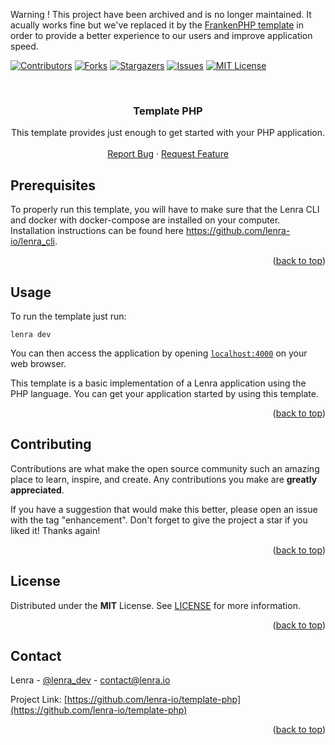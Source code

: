 <div id="top"></div>
<!--
*** This README was created with https://github.com/othneildrew/Best-README-Template
-->


Warning ! 
This project have been archived and is no longer maintained.
It acually works fine but we've replaced it by the [FrankenPHP template](https://github.com/lenra-io/template-franken-php) in order to provide a better experience to our users and improve application speed.

<!-- PROJECT SHIELDS -->
[![Contributors][contributors-shield]][contributors-url]
[![Forks][forks-shield]][forks-url]
[![Stargazers][stars-shield]][stars-url]
[![Issues][issues-shield]][issues-url]
[![MIT License][license-shield]][license-url]



<!-- PROJECT LOGO -->
<br />
<div align="center">

<h3 align="center">Template PHP</h3>

  <p align="center">
    This template provides just enough to get started with your PHP application.
    <br />
    <br />
    <a href="https://github.com/lenra-io/template-php/issues">Report Bug</a>
    ·
    <a href="https://github.com/lenra-io/template-php/issues">Request Feature</a>
  </p>
</div>




<!-- GETTING STARTED -->

## Prerequisites

To properly run this template, you will have to make sure that the Lenra CLI and docker with docker-compose are installed on your computer.
Installation instructions can be found here https://github.com/lenra-io/lenra_cli.

<p align="right">(<a href="#top">back to top</a>)</p>


<!-- USAGE EXAMPLES -->
## Usage

To run the template just run:
```console
lenra dev
```

You can then access the application by opening [`localhost:4000`](http://localhost:4000) on your web browser. 

This template is a basic implementation of a Lenra application using the PHP language. You can get your application started by using this template.

<p align="right">(<a href="#top">back to top</a>)</p>


<!-- CONTRIBUTING -->
## Contributing

Contributions are what make the open source community such an amazing place to learn, inspire, and create. Any contributions you make are **greatly appreciated**.

If you have a suggestion that would make this better, please open an issue with the tag "enhancement".
Don't forget to give the project a star if you liked it! Thanks again!

<p align="right">(<a href="#top">back to top</a>)</p>



<!-- LICENSE -->
## License

Distributed under the **MIT** License. See [LICENSE](./LICENSE) for more information.

<p align="right">(<a href="#top">back to top</a>)</p>



<!-- CONTACT -->
## Contact

Lenra - [@lenra_dev](https://twitter.com/lenra_dev) - contact@lenra.io

Project Link: [https://github.com/lenra-io/template-php](https://github.com/lenra-io/template-php)

<p align="right">(<a href="#top">back to top</a>)</p>


<!-- MARKDOWN LINKS & IMAGES -->
<!-- https://www.markdownguide.org/basic-syntax/#reference-style-links -->
[contributors-shield]: https://img.shields.io/github/contributors/lenra-io/template-php.svg?style=for-the-badge
[contributors-url]: https://github.com/lenra-io/template-php/graphs/contributors
[forks-shield]: https://img.shields.io/github/forks/lenra-io/template-php.svg?style=for-the-badge
[forks-url]: https://github.com/lenra-io/template-php/network/members
[stars-shield]: https://img.shields.io/github/stars/lenra-io/template-php.svg?style=for-the-badge
[stars-url]: https://github.com/lenra-io/template-php/stargazers
[issues-shield]: https://img.shields.io/github/issues/lenra-io/template-php.svg?style=for-the-badge
[issues-url]: https://github.com/lenra-io/template-php/issues
[license-shield]: https://img.shields.io/github/license/lenra-io/template-php.svg?style=for-the-badge
[license-url]: https://github.com/lenra-io/template-php/blob/master/LICENSE
